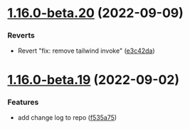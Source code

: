 # [1.16.0-beta.20](https://github.com/midarrlabs/midarr-server/compare/v1.16.0-beta.19...v1.16.0-beta.20) (2022-09-09)


### Reverts

* Revert "fix: remove tailwind invoke" ([e3c42da](https://github.com/midarrlabs/midarr-server/commit/e3c42da447f56de9915e085f487e41c1909b55fb))

# [1.16.0-beta.19](https://github.com/midarrlabs/midarr-server/compare/v1.16.0-beta.18...v1.16.0-beta.19) (2022-09-02)


### Features

* add change log to repo ([f535a75](https://github.com/midarrlabs/midarr-server/commit/f535a75c7b48fac0c22d5960f74f91d670ceebce))
